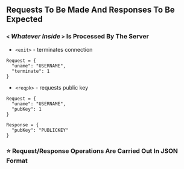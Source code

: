 ## Requests To Be Made And Responses To Be Expected

### `<` *Whatever Inside* `>` Is Processed By The Server

- `<exit>` - terminates connection
```
Request = {
  "uname": "USERNAME",
  "terminate": 1
}
```

- `<reqpk>` - requests public key
```
Request = {
  "uname": "USERNAME",
  "pubKey": 1
}
```
```
Response = {
  "pubKey": "PUBLICKEY"
}
```

### :star: Request/Response Operations Are Carried Out In JSON Format
